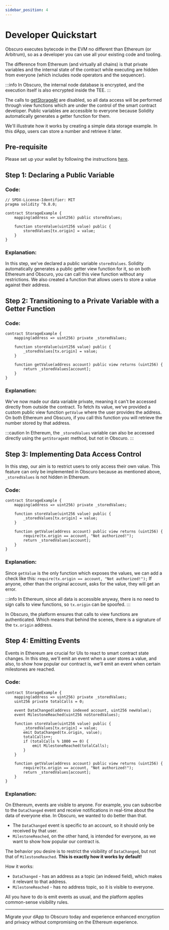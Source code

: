 ```yaml
---
sidebar_position: 4
---
```


# Developer Quickstart

Obscuro executes bytecode in the EVM no different than Ethereum (or Arbitrum), so as a developer you can use all your existing code and tooling.

The difference from Ethereum (and virtually all chains) is that private variables and the internal state of the contract while executing are hidden from everyone (which includes node operators and the sequencer).

:::info
In Obscuro, the internal node database is encrypted, and the execution itself is also encrypted inside the TEE.
:::

The calls to [getStorageAt](https://docs.alchemy.com/reference/eth-getstorageat) are disabled, so all data access will be performed through view functions which are under the control of the smart contract developer. Public variables are accessible to everyone because Solidity automatically generates a getter function for them.

We'll illustrate how it works by creating a simple data storage example. In this dApp, users can store a number and retrieve it later.

## Pre-requisite

Please set up your wallet by following the instructions [here](/docs/getting-started/for-developers/setup-dev-env#1-wallet-setup--configuration).

## Step 1: Declaring a Public Variable

### Code:

```solidity
// SPDX-License-Identifier: MIT
pragma solidity ^0.8.0;

contract StorageExample {
    mapping(address => uint256) public storedValues;

    function storeValue(uint256 value) public {
        storedValues[tx.origin] = value;
    }
}
```

### Explanation:

In this step, we've declared a public variable `storedValues`. Solidity automatically generates a public getter view function for it, so on both Ethereum and Obscuro, you can call this view function without any restrictions. We also created a function that allows users to store a value against their address.

## Step 2: Transitioning to a Private Variable with a Getter Function

### Code:

```solidity
contract StorageExample {
    mapping(address => uint256) private _storedValues;

    function storeValue(uint256 value) public {
        _storedValues[tx.origin] = value;
    }
    
    function getValue(address account) public view returns (uint256) {
        return _storedValues[account];
    }
}
```

### Explanation:

We've now made our data variable private, meaning it can't be accessed directly from outside the contract. To fetch its value, we've provided a custom public view function `getValue` where the user provides the address. On both Ethereum and Obscuro, if you call this function you will retrieve the number stored by that address.

:::caution
In Ethereum, the `_storedValues` variable can also be accessed directly using the `getStorageAt` method, but not in Obscuro.
:::

## Step 3: Implementing Data Access Control 

In this step, our aim is to restrict users to only access their own value. This feature can only be implemented in Obscuro because as mentioned above, `_storedValues` is not hidden in Ethereum.

### Code:

```solidity
contract StorageExample {
    mapping(address => uint256) private _storedValues;

    function storeValue(uint256 value) public {
        _storedValues[tx.origin] = value;
    }

    function getValue(address account) public view returns (uint256) {
        require(tx.origin == account, "Not authorized!");
        return _storedValues[account];
    }
}
```

### Explanation:

Since `getValue` is the only function which exposes the values, we can add a check like this: `require(tx.origin == account, "Not authorized!");` If anyone, other than the original account, asks for the value, they will get an error.

:::info
In Ethereum, since all data is accessible anyway, there is no need to sign calls to view functions, so `tx.origin` can be spoofed.
:::

In Obscuro, the platform ensures that calls to view functions are authenticated. Which means that behind the scenes, there is a signature of the `tx.origin` address.

## Step 4: Emitting Events

Events in Ethereum are crucial for UIs to react to smart contract state changes. In this step, we'll emit an event when a user stores a value, and also, to show how popular our contract is, we'll emit an event when certain milestones are reached.

### Code:

```solidity
contract StorageExample {
    mapping(address => uint256) private _storedValues;
    uint256 private totalCalls = 0;

    event DataChanged(address indexed account, uint256 newValue);
    event MilestoneReached(uint256 noStoredValues);

    function storeValue(uint256 value) public {
        _storedValues[tx.origin] = value;
        emit DataChanged(tx.origin, value);
        totalCalls++;
        if (totalCalls % 1000 == 0) {
            emit MilestoneReached(totalCalls);
        }
    }

    function getValue(address account) public view returns (uint256) {
        require(tx.origin == account, "Not authorized!");
        return _storedValues[account];
    }
}
```

### Explanation:

On Ethereum, events are visible to anyone. For example, you can subscribe to the `DataChanged` event and receive notifications in real-time about the data of everyone else. In Obscuro, we wanted to do better than that.

- The `DataChanged` event is specific to an account, so it should only be received by that user.
- `MilestoneReached`, on the other hand, is intended for everyone, as we want to show how popular our contract is.

The behavior you desire is to restrict the visibility of `DataChanged`, but not that of `MilestoneReached`. **This is exactly how it works by default!**

How it works:
- `DataChanged` - has an address as a topic (an indexed field), which makes it relevant to that address.
- `MilestoneReached` - has no address topic, so it is visible to everyone.

All you have to do is emit events as usual, and the platform applies common-sense visibility rules.

---

Migrate your dApp to Obscuro today and experience enhanced encryption and privacy without compromising on the Ethereum experience.

